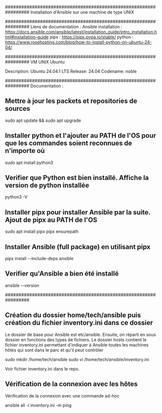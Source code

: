 #################################################################
Installation d'Ansible sur une machine de type UNIX

#################################################################
Liens de documentation : 
Ansible installation : https://docs.ansible.com/ansible/latest/installation_guide/intro_installation.html#installation-guide
pipx : https://pipx.pypa.io/stable/
python : https://www.rosehosting.com/blog/how-to-install-python-on-ubuntu-24-04/

#################################################################
VM UNIX Ubuntu

Description:    Ubuntu 24.04.1 LTS
Release:        24.04
Codename:       noble

#################################################################
Documentation : 

## Mettre à jour les packets et repositories de sources
sudo apt update && sudo apt upgrade

## Installer python et l'ajouter au PATH de l'OS pour que les commandes soient reconnues de n'importe où
sudo apt install python3

## Verifier que Python est bien installé. Affiche la version de python installée
python3 -V

## Installer pipx pour installer Ansible par la suite. Ajout de pipx au PATH de l'OS
sudo apt install pipx
pipx ensurepath

## Installer Ansible (full package) en utilisant pipx 
pipx install --include-deps ansible

## Verifier qu'Ansible a bien été installé
ansible --version

#################################################################
## Création du dossier home/tech/ansible puis création du fichier inventory.ini dans ce dossier
Le dossier de base pour Ansible est etc/ansible. Ensuite, on réparti en sous dossier en fonctions des types de fichiers.
Le dossier hosts contient le fichier inventory.ini permettant d'indiquer à Ansible toutes les machines hôtes qui sont dans le parc et qu'il peut contrôler

sudo mkdir /home/tech/ansible
sudo vi /home/tech/ansible/inventory.ini

Voir fichier inventory.ini dans le repo.

## Vérification de la connexion avec les hôtes

Vérification de la connexion avec une commande ad-hoc 

ansible all -i inventory.ini -m ping